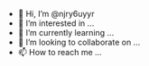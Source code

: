 - 👋 Hi, I’m @njry6uyyr
- 👀 I’m interested in ...
- 🌱 I’m currently learning ...
- 💞️ I’m looking to collaborate on ...
- 📫 How to reach me ...

<!---
njry6uyyr/njry6uyyr is a ✨ special ✨ repository because its `README.md` (this file) appears on your GitHub profile.
You can click the Preview link to take a look at your changes.
--->
